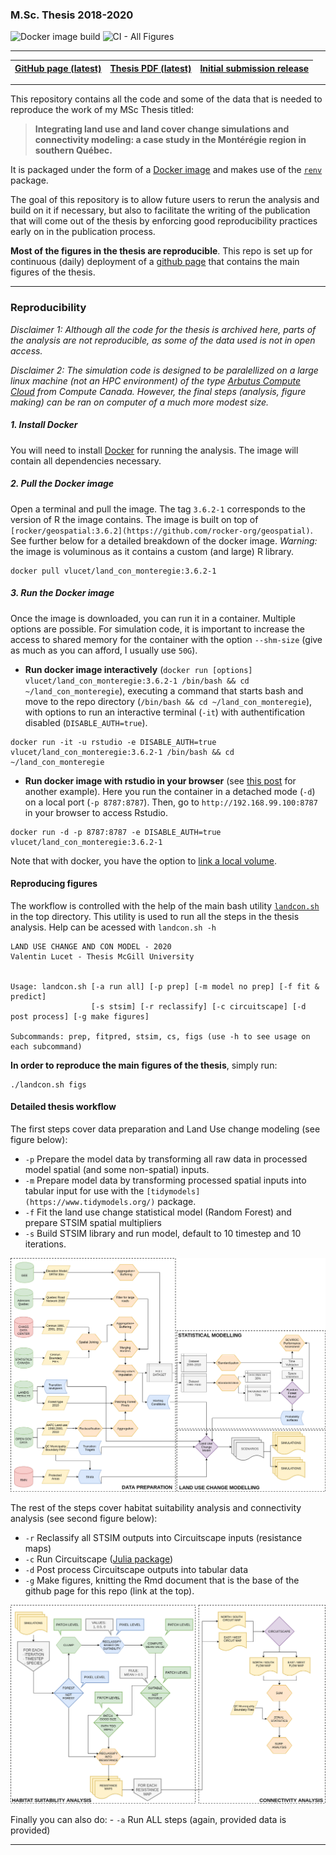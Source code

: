 
### M.Sc. Thesis 2018-2020

![Docker image
build](https://github.com/VLucet/landchange-connectivity-monteregie/workflows/Build%20/%20Push%20Docker%20image/badge.svg)
![CI - All
Figures](https://github.com/VLucet/landchange-connectivity-monteregie/workflows/CI%20-%20All%20Figures/badge.svg)

-----

| [GitHub page (latest)](https://vlucet.github.io/landchange-connectivity-monteregie/) | [Thesis PDF (latest)](https://github.com/VLucet/landchange-connectivity-monteregie/blob/master/thesis/build/thesis.pdf) | [Initial submission release](https://github.com/VLucet/landchange-connectivity-monteregie/) |
| :----------------------------------------------------------------------------------: | :---------------------------------------------------------------------------------------------------------------------: | :-----------------------------------------------------------------------------------------: |

-----

This repository contains all the code and some of the data that is
needed to reproduce the work of my MSc Thesis titled:

> **Integrating land use and land cover change simulations and
> connectivity modeling: a case study in the Montérégie region in
> southern Québec.**

It is packaged under the form of a [Docker
image](https://docs.docker.com/engine/reference/commandline/image/) and
makes use of the
[`renv`](https://rstudio.github.io/renv/articles/renv.html) package.

The goal of this repository is to allow future users to rerun the
analysis and build on it if necessary, but also to facilitate the
writing of the publication that will come out of the thesis by enforcing
good reproducibility practices early on in the publication process.

**Most of the figures in the thesis are reproducible**. This repo is set
up for continuous (daily) deployment of a [github
page](https://vlucet.github.io/landchange-connectivity-monteregie/) that
contains the main figures of the thesis.

-----

### Reproducibility

*Disclaimer 1: Although all the code for the thesis is archived here,
parts of the analysis are not reproducible, as some of the data used is
not in open access.*

*Disclaimer 2: The simulation code is designed to be paralellized on a
large linux machine (not an HPC environment) of the type [Arbutus
Compute Cloud](https://docs.computecanada.ca/wiki/Cloud_resources) from
Compute Canada. However, the final steps (analysis, figure making) can
be ran on computer of a much more modest size.*

##### 1\. Install Docker

You will need to install [Docker](https://docs.docker.com/get-docker/)
for running the analysis. The image will contain all dependencies
necessary.

##### 2\. Pull the Docker image

Open a terminal and pull the image. The tag `3.6.2-1` corresponds to the
version of R the image contains. The image is built on top of
`[rocker/geospatial:3.6.2](https://github.com/rocker-org/geospatial)`.
See further below for a detailed breakdown of the docker image.
*Warning:* the image is voluminous as it contains a custom (and large) R
library.

    docker pull vlucet/land_con_monteregie:3.6.2-1

##### 3\. Run the Docker image

Once the image is downloaded, you can run it in a container. Multiple
options are possible. For simulation code, it is important to increase
the access to shared memory for the container with the option
`--shm-size` (give as much as you can afford, I usually use `50G`).

  - **Run docker image interactively** (`docker run [options]
    vlucet/land_con_monteregie:3.6.2-1 /bin/bash && cd
    ~/land_con_monteregie`), executing a command that starts bash and
    move to the repo directory (`/bin/bash && cd
    ~/land_con_monteregie`), with options to run an interactive terminal
    (`-it`) with authentification disabled (`DISABLE_AUTH=true`).

<!-- end list -->

    docker run -it -u rstudio -e DISABLE_AUTH=true vlucet/land_con_monteregie:3.6.2-1 /bin/bash && cd ~/land_con_monteregie

  - **Run docker image with rstudio in your browser** (see [this
    post](https://ropenscilabs.github.io/r-docker-tutorial/02-Launching-Docker.html)
    for another example). Here you run the container in a detached mode
    (`-d`) on a local port (`-p 8787:8787`). Then, go to
    `http://192.168.99.100:8787` in your browser to access Rstudio.

<!-- end list -->

    docker run -d -p 8787:8787 -e DISABLE_AUTH=true vlucet/land_con_monteregie:3.6.2-1

Note that with docker, you have the option to [link a local
volume](https://docs.docker.com/storage/volumes/).

#### Reproducing figures

The workflow is controlled with the help of the main bash utility
[`landcon.sh`](https://github.com/VLucet/landchange-connectivity-monteregie/blob/master/landcon.sh)
in the top directory. This utility is used to run all the steps in the
thesis analysis. Help can be acessed with `landcon.sh -h`

    LAND USE CHANGE AND CON MODEL - 2020
    Valentin Lucet - Thesis McGill University
    
    
    Usage: landcon.sh [-a run all] [-p prep] [-m model no prep] [-f fit & predict]
                      [-s stsim] [-r reclassify] [-c circuitscape] [-d post process] [-g make figures]
    
    Subcommands: prep, fitpred, stsim, cs, figs (use -h to see usage on each subcommand)

**In order to reproduce the main figures of the thesis**, simply run:

    ./landcon.sh figs

#### Detailed thesis workflow

The first steps cover data preparation and Land Use change modeling (see
figure below):

  - `-p` Prepare the model data by transforming all raw data in
    processed model spatial (and some non-spatial) inputs.
  - `-m` Prepare model data by transforming processed spatial inputs
    into tabular input for use with the
    `[tidymodels](https://www.tidymodels.org/)` package.
  - `-f` Fit the land use change statistical model (Random Forest) and
    prepare STSIM spatial multipliers
  - `-s` Build STSIM library and run model, default to 10 timestep and
    10 iterations.

![wkfl1](thesis/figures/Chapter1_flowchart.png)

The rest of the steps cover habitat suitability analysis and
connectivity analysis (see second figure below):

  - `-r` Reclassify all STSIM outputs into Circuitscape inputs
    (resistance maps)
  - `-c` Run Circuitscape ([Julia
    package](https://github.com/Circuitscape/Circuitscape.jl))
  - `-d` Post process Circuitscape outputs into tabular data
  - `-g` Make figures, knitting the Rmd document that is the base of the
    github page for this repo (link at the top).

![wkfl1](thesis/figures/Chapter1_flowchart2.png)

Finally you can also do: - `-a` Run ALL steps (again, provided data is
provided)

-----

<!-- #### Docker image detailed breakdwon -->

<!-- ***** -->

<!-- #### renv lockfile breakdown -->

<!-- ***** -->
